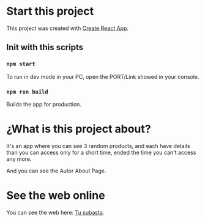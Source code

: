# Start this project

This project was created with [Create React App](https://github.com/facebook/create-react-app).

## Init with this scripts

### `npm start`

To run in dev mode in your PC, open the PORT/Link showed in your console.

### `npm run build`

Builds the app for production.


# ¿What is this project about?

It's an app where you can see 3 random products, and each have details than you can access only for a short time, ended the time you can't access any more. 

And you can see the Autor About Page.

# See the web online
You can see the web here: [Tu subasta](https://www.google.fr/).